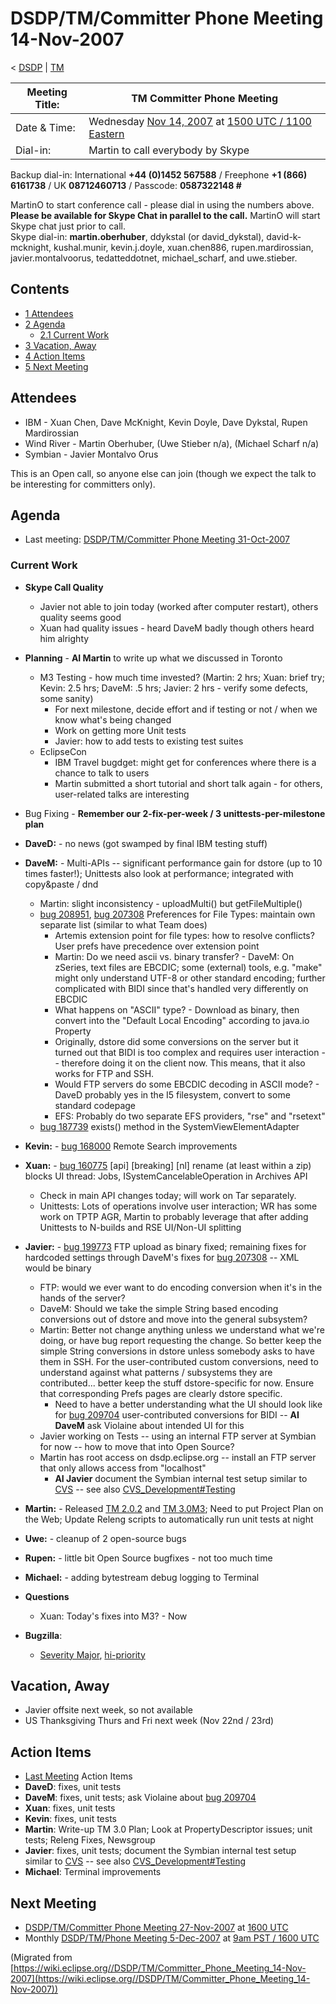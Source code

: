 

DSDP/TM/Committer Phone Meeting 14-Nov-2007
===========================================

< [DSDP](./DSDP "DSDP")‎ | [TM](./DSDP/TM "DSDP/TM")

| Meeting Title: | **TM Committer Phone Meeting** |
| --- | --- |
| Date & Time: | Wednesday [Nov 14, 2007](./index.php?title=Nov_14,_2007&action=edit&redlink=1 "Nov 14, 2007 (page does not exist)") at [1500 UTC / 1100 Eastern](http://www.timeanddate.com/worldclock/meetingdetails.html?year=2007&month=11&day=14&hour=15&min=00&sec=0&p1=224&p2=159&p3=250&p4=136&p5=223&iv=1800) |
| Dial-in: | Martin to call everybody by Skype |

Backup dial-in: International **+44 (0)1452 567588** / Freephone **+1 (866) 6161738** / UK **08712460713** / Passcode: **0587322148 #**

MartinO to start conference call - please dial in using the numbers above.  
**Please be available for Skype Chat in parallel to the call.** MartinO will start Skype chat just prior to call.  
Skype dial-in: **martin.oberhuber**, ddykstal (or david\_dykstal), david-k-mcknight, kushal.munir, kevin.j.doyle, xuan.chen886, rupen.mardirossian, javier.montalvoorus, tedatteddotnet, michael\_scharf, and uwe.stieber.  

Contents
--------

*   [1 Attendees](#Attendees)
*   [2 Agenda](#Agenda)
    *   [2.1 Current Work](#Current-Work)
*   [3 Vacation, Away](#Vacation.2C-Away)
*   [4 Action Items](#Action-Items)
*   [5 Next Meeting](#Next-Meeting)

Attendees
---------

*   IBM - Xuan Chen, Dave McKnight, Kevin Doyle, Dave Dykstal, Rupen Mardirossian
*   Wind River - Martin Oberhuber, (Uwe Stieber n/a), (Michael Scharf n/a)
*   Symbian - Javier Montalvo Orus

This is an Open call, so anyone else can join (though we expect the talk to be interesting for committers only).

Agenda
------

*   Last meeting: [DSDP/TM/Committer Phone Meeting 31-Oct-2007](./DSDP/TM/Committer_Phone_Meeting_31-Oct-2007 "DSDP/TM/Committer Phone Meeting 31-Oct-2007")

### Current Work

*   **Skype Call Quality**
    *   Javier not able to join today (worked after computer restart), others quality seems good
    *   Xuan had quality issues - heard DaveM badly though others heard him alrighty
*   **Planning** \- **AI Martin** to write up what we discussed in Toronto
    *   M3 Testing - how much time invested? (Martin: 2 hrs; Xuan: brief try; Kevin: 2.5 hrs; DaveM: .5 hrs; Javier: 2 hrs - verify some defects, some sanity)
        *   For next milestone, decide effort and if testing or not / when we know what's being changed
        *   Work on getting more Unit tests
        *   Javier: how to add tests to existing test suites
    *   EclipseCon
        *   IBM Travel bugdget: might get for conferences where there is a chance to talk to users
        *   Martin submitted a short tutorial and short talk again - for others, user-related talks are interesting
*   Bug Fixing - **Remember our 2-fix-per-week / 3 unittests-per-milestone plan**
*   **DaveD:** \- no news (got swamped by final IBM testing stuff)
*   **DaveM:** \- Multi-APIs -- significant performance gain for dstore (up to 10 times faster!); Unittests also look at performance; integrated with copy&paste / dnd
    *   Martin: slight inconsistency - uploadMulti() but getFileMultiple()
    *   [bug 208951](https://bugs.eclipse.org/bugs/show_bug.cgi?id=208951), [bug 207308](https://bugs.eclipse.org/bugs/show_bug.cgi?id=207308) Preferences for File Types: maintain own separate list (similar to what Team does)
        *   Artemis extension point for file types: how to resolve conflicts? User prefs have precedence over extension point
        *   Martin: Do we need ascii vs. binary transfer? - DaveM: On zSeries, text files are EBCDIC; some (external) tools, e.g. "make" might only understand UTF-8 or other standard encoding; further complicated with BIDI since that's handled very differently on EBCDIC
        *   What happens on "ASCII" type? - Download as binary, then convert into the "Default Local Encoding" according to java.io Property
        *   Originally, dstore did some conversions on the server but it turned out that BIDI is too complex and requires user interaction -- therefore doing it on the client now. This means, that it also works for FTP and SSH.
        *   Would FTP servers do some EBCDIC decoding in ASCII mode? - DaveD probably yes in the I5 filesystem, convert to some standard codepage
        *   EFS: Probably do two separate EFS providers, "rse" and "rsetext"
    *   [bug 187739](https://bugs.eclipse.org/bugs/show_bug.cgi?id=187739) exists() method in the SystemViewElementAdapter
*   **Kevin:** \- [bug 168000](https://bugs.eclipse.org/bugs/show_bug.cgi?id=168000) Remote Search improvements
*   **Xuan:** \- [bug 160775](https://bugs.eclipse.org/bugs/show_bug.cgi?id=160775) \[api\] \[breaking\] \[nl\] rename (at least within a zip) blocks UI thread: Jobs, ISystemCancelableOperation in Archives API
    *   Check in main API changes today; will work on Tar separately.
    *   Unittests: Lots of operations involve user interaction; WR has some work on TPTP AGR, Martin to probably leverage that after adding Unittests to N-builds and RSE UI/Non-UI splitting
*   **Javier:** \- [bug 199773](https://bugs.eclipse.org/bugs/show_bug.cgi?id=199773) FTP upload as binary fixed; remaining fixes for hardcoded settings through DaveM's fixes for [bug 207308](https://bugs.eclipse.org/bugs/show_bug.cgi?id=207308) \-\- XML would be binary
    *   FTP: would we ever want to do encoding conversion when it's in the hands of the server?
    *   DaveM: Should we take the simple String based encoding conversions out of dstore and move into the general subsystem?
    *   Martin: Better not change anything unless we understand what we're doing, or have bug report requesting the change. So better keep the simple String conversions in dstore unless somebody asks to have them in SSH. For the user-contributed custom conversions, need to understand against what patterns / subsystems they are contributed... better keep the stuff dstore-specific for now. Ensure that corresponding Prefs pages are clearly dstore specific.
        *   Need to have a better understanding what the UI should look like for [bug 209704](https://bugs.eclipse.org/bugs/show_bug.cgi?id=209704) user-contributed conversions for BIDI -- **AI DaveM** ask Violaine about intended UI for this
    *   Javier working on Tests -- using an internal FTP server at Symbian for now -- how to move that into Open Source?
    *   Martin has root access on dsdp.eclipse.org -- install an FTP server that only allows access from "localhost"
        *   **AI Javier** document the Symbian internal test setup similar to [CVS](https://bugs.eclipse.org/bugs/show_bug.cgi?id=204138#c20) \-\- see also [CVS_Development#Testing](./CVS_Development#Testing "CVS Development")
*   **Martin:** \- Released [TM 2.0.2](http://download.eclipse.org/dsdp/tm/downloads/drops/R-2.0.2-200711131300/index.php) and [TM 3.0M3](http://download.eclipse.org/dsdp/tm/downloads/drops/S-3.0M3-200711141025/index.php); Need to put Project Plan on the Web; Update Releng scripts to automatically run unit tests at night
*   **Uwe:** \- cleanup of 2 open-source bugs
*   **Rupen:** \- little bit Open Source bugfixes - not too much time
*   **Michael:** \- adding bytestream debug logging to Terminal
*   **Questions**
    *   Xuan: Today's fixes into M3? - Now

*   **Bugzilla**:
    *   [Severity Major](https://bugs.eclipse.org/bugs/buglist.cgi?query_format=advanced&classification=DSDP&product=Target+Management&bug_status=UNCONFIRMED&bug_status=NEW&bug_status=ASSIGNED&bug_status=REOPENED&bug_severity=blocker&bug_severity=critical&bug_severity=major&cmdtype=doit), [hi-priority](https://bugs.eclipse.org/bugs/buglist.cgi?query_format=advanced&classification=DSDP&product=Target+Management&bug_status=UNCONFIRMED&bug_status=NEW&bug_status=ASSIGNED&bug_status=REOPENED&cmdtype=doit&field0-0-0=priority&type0-0-0=regexp&value0-0-0=P%5B12%5D&field0-0-1=bug_severity&type0-0-1=regexp&value0-0-1=blocker%7Ccritical%7Cmajor)

Vacation, Away
--------------

*   Javier offsite next week, so not available
*   US Thanksgiving Thurs and Fri next week (Nov 22nd / 23rd)

Action Items
------------

*   [Last Meeting](./DSDP/TM/Committer_Phone_Meeting_31-Oct-2007#Action_Items "DSDP/TM/Committer Phone Meeting 31-Oct-2007") Action Items
*   **DaveD**: fixes, unit tests
*   **DaveM**: fixes, unit tests; ask Violaine about [bug 209704](https://bugs.eclipse.org/bugs/show_bug.cgi?id=209704)
*   **Xuan**: fixes, unit tests
*   **Kevin**: fixes, unit tests
*   **Martin**: Write-up TM 3.0 Plan; Look at PropertyDescriptor issues; unit tests; Releng Fixes, Newsgroup
*   **Javier**: fixes, unit tests; document the Symbian internal test setup similar to [CVS](https://bugs.eclipse.org/bugs/show_bug.cgi?id=204138#c20) \-\- see also [CVS_Development#Testing](./CVS_Development#Testing "CVS Development")
*   **Michael**: Terminal improvements

Next Meeting
------------

*   [DSDP/TM/Committer Phone Meeting 27-Nov-2007](./DSDP/TM/Committer_Phone_Meeting_27-Nov-2007 "DSDP/TM/Committer Phone Meeting 27-Nov-2007") at [1600 UTC](http://www.timeanddate.com/worldclock/meetingdetails.html?year=2007&month=11&day=27&hour=16&min=00&sec=0&p1=224&p2=159&p3=250&p4=136&p5=223&iv=1800)
*   Monthly [DSDP/TM/Phone Meeting 5-Dec-2007](./DSDP/TM/Phone_Meeting_5-Dec-2007 "DSDP/TM/Phone Meeting 5-Dec-2007") at [9am PST / 1600 UTC](http://www.timeanddate.com/worldclock/fixedtime.html?month=12&day=5&year=2007&hour=16&min=00&sec=0&p1=0)


(Migrated from [https://wiki.eclipse.org//DSDP/TM/Committer_Phone_Meeting_14-Nov-2007](https://wiki.eclipse.org//DSDP/TM/Committer_Phone_Meeting_14-Nov-2007))